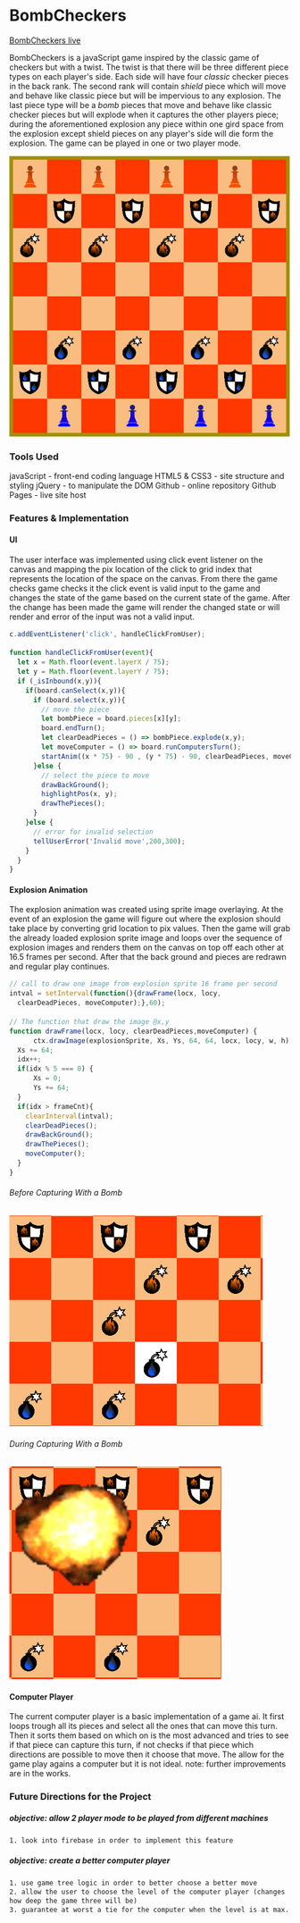 # BombCheckers
[BombCheckers live](https://bkargaw.github.io/BombCheckers/)

BombCheckers is a javaScript game inspired by the classic game of checkers but with a twist. The twist is that there will be three different piece types on each player's side. Each side will have four *classic* checker pieces in the back rank. The second rank will contain *shield* piece which will move  and behave like classic piece but will be impervious to any explosion. The last piece type will be a *bomb* pieces that move and behave like classic checker pieces but will explode when it captures the other players piece; during the aforementioned explosion any piece within one gird space from the explosion except shield pieces on any player's side will die form the explosion. The game can be played in one or two player mode.

![alt text](https://github.com/bkargaw/BombCheckers/blob/master/docs/Live_Pics/initial_board.png)


### Tools Used
  javaScript - front-end coding language
  HTML5 & CSS3 - site structure and styling
  jQuery - to manipulate the DOM
  Github - online repository
  Github Pages - live site host

### Features & Implementation

#### UI
  The user interface was implemented using click event listener on the canvas and mapping the pix location of the click to grid index that represents the location of the space on the canvas. From there the game checks game checks it the click event is valid input to the game and changes the state of the game based on the current state of the game. After the change has been made the game will render the changed state or will render and error of the input was not a valid input.

  ```js
  c.addEventListener('click', handleClickFromUser);

  function handleClickFromUser(event){
    let x = Math.floor(event.layerX / 75);
    let y = Math.floor(event.layerY / 75);
    if (_isInbound(x,y)){
      if(board.canSelect(x,y)){
        if (board.select(x,y)){
          // move the piece
          let bombPiece = board.pieces[x][y];
          board.endTurn();
          let clearDeadPieces = () => bombPiece.explode(x,y);
          let moveComputer = () => board.runComputersTurn();
          startAnim((x * 75) - 90 , (y * 75) - 90, clearDeadPieces, moveComputer);
        }else {
          // select the piece to move
          drawBackGround();
          highlightPos(x, y);
          drawThePieces();
        }
      }else {
        // error for invalid selection
        tellUserError('Invalid move',200,300);
      }
    }
  }
  ```


#### Explosion Animation
  The explosion animation was created using sprite image overlaying. At the event of an explosion the game will figure out where the explosion should take place by converting grid location to pix values. Then the game will grab the already loaded explosion sprite image and loops over the sequence of explosion images and renders them on the canvas on top off each other at 16.5 frames per second. After that the back ground and pieces are redrawn and regular play continues.

  ```js
  // call to draw one image from explosion sprite 16 frame per second
  intval = setInterval(function(){drawFrame(locx, locy,
    clearDeadPieces, moveComputer);},60);

  // The function that draw the image @x,y
  function drawFrame(locx, locy, clearDeadPieces,moveComputer) {
    	ctx.drawImage(explosionSprite, Xs, Ys, 64, 64, locx, locy, w, h);
  	Xs += 64;
  	idx++;
  	if(idx % 5 === 0) {
  		Xs = 0;
  		Ys += 64;
  	}
  	if(idx > frameCnt){
      clearInterval(intval);
      clearDeadPieces();
      drawBackGround();
      drawThePieces();
      moveComputer();
    }
  }
  ```

###### Before Capturing With a Bomb

  ![alt text](https://github.com/bkargaw/BombCheckers/blob/master/docs/Live_Pics/before_explosion.png)

###### During Capturing With a Bomb
  ![alt text](https://github.com/bkargaw/BombCheckers/blob/master/docs/Live_Pics/after_explosion.png)

#### Computer Player
  The current computer player is a basic implementation of a game ai. It first loops trough all its pieces and select all the ones that can move this turn. Then it sorts them based on which on is the most advanced and tries to see if that piece can capture this turn, if not checks if that piece which directions are possible to move then it choose that move. The allow for the game play agains a computer but it is not ideal. note: further improvements are in the works.

### Future Directions for the Project
##### objective: allow 2 player mode to be played from different machines
    1. look into firebase in order to implement this feature
##### objective: create a better computer player
    1. use game tree logic in order to better choose a better move
    2. allow the user to choose the level of the computer player (changes how deep the game three will be)
    3. guarantee at worst a tie for the computer when the level is at max.
